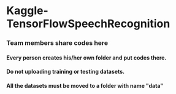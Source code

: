 # Kaggle-TensorFlowSpeechRecognition

### Team members share codes here
#### Every person creates his/her own folder and put codes there.
#### Do not uploading training or testing datasets.
#### All the datasets must be moved to a folder with name "data"
